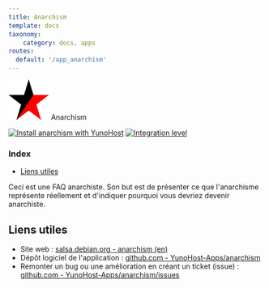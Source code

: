 ```yaml
---
title: Anarchism
template: docs
taxonomy:
    category: docs, apps
routes:
  default: '/app_anarchism'
---
```


<img src="/images/anarchism_logo.svg" height="80px" alt="logo de Anarchism"> Anarchism

[![Install anarchism with YunoHost](https://install-app.yunohost.org/install-with-yunohost.png)](https://install-app.yunohost.org/?app=anarchism) [![Integration level](https://dash.yunohost.org/integration/anarchism.svg)](https://dash.yunohost.org/appci/app/anarchism)

### Index

- [Liens utiles](#liens-utiles)

Ceci est une FAQ anarchiste. Son but est de présenter ce que l'anarchisme représente réellement et d'indiquer pourquoi vous devriez devenir anarchiste.

## Liens utiles

+ Site web : [salsa.debian.org - anarchism (en)](https://salsa.debian.org/debian/anarchism)
+ Dépôt logiciel de l'application : [github.com - YunoHost-Apps/anarchism](https://github.com/YunoHost-Apps/anarchism_ynh)
+ Remonter un bug ou une amélioration en créant un ticket (issue) : [github.com - YunoHost-Apps/anarchism/issues](https://github.com/YunoHost-Apps/anarchism_ynh/issues)
